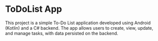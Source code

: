 # ToDoList App

This project is a simple To-Do List application developed using Android (Kotlin)  and a C# backend. The app allows users to create, view, update, and manage tasks, with data persisted on the backend.